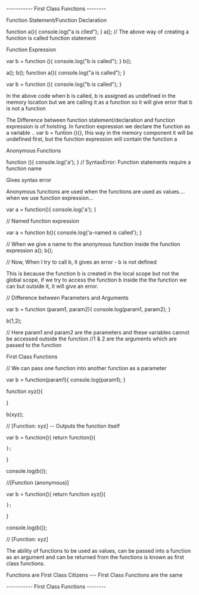 ----------- First Class Functions --------


Function Statement/Function Declaration

function a(){
    console.log("a is clled");
}
a();
// The above way of creating a function is called function statement


Function Expression

var b = function (){
    console.log("b is called");
}
b();



a();
b();
function a(){
    console.log("a is called");
}

var b = function (){
    console.log("b is called");
}

In the above code when b is called, b is assigned as undefined in the memory location but we are calling it as a function so it will give error that b is not a function


The Difference between function statement/declaration and function expression is of hoisting.
In function expression we declare the function as a variable .. var b = funtion (){}, this way in the memory component it will be undefined first, but the function expression will contain the function a


Anonymous Functions

function (){
    console.log('a');
}
// SyntaxError: Function statements require a function name

Gives syntax error

Anonymous functions are used when the functions are used as values.... 
when we use function expression...

var a = function(){
    console.log('a');
}


// Named function expression

var a  =  function b(){
   console.log('a-named is called');
}

// When we give a name to the anonymous function inside the function expression
a();
b();


// Now, When I try to call b, it gives an error - b is not defined

This is because the function b is created in the local scope but not the global scope, if we try to access the function b inside the the function we can but outside it, it will give an error.


// Difference between Parameters and Arguments

var b = function (param1, param2){
    console.log(param1, param2);
}

b(1,2);

// Here param1 and param2 are the parameters and these variables cannot be accessed outside the function
//1 & 2 are the arguments which are passed to the function


First Class Functions

// We can pass one function into another function as a parameter

var b = function(param1){
    console.log(param1);
}

function xyz(){

}

b(xyz);

// [Function: xyz] -- Outputs the function itself

 var b = function(){
    return function(){

    };
}

console.log(b());

//[Function (anonymous)]


var b = function(){
    return function xyz(){

    };
}

console.log(b());

// [Function: xyz]


The ability of functions to be used as values, can be passed into a function as an argument and can be returned from the functions is known as first class functions.

Functions are First Class Citizens --- First Class Functions are the same


----------- First Class Functions --------